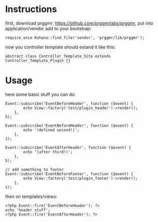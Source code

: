 # Instructions
first, download prggmr: https://github.com/prggmrlabs/prggmr, put into application/vendor
add to your bootstrap:

	require_once Kohana::find_file('vendor', 'prggmr/lib/prggmr');


now you controller template should extand it like this:

	abstract class Controller_Template_Site extends Controller_Template_Plugin {}

# Usage
here some basic stuff you can do:

	Event::subscribe('EventBeforeHeader', function ($event) {
			echo View::factory('test/plugin_header')->render();
		},
	5);

	Event::subscribe('EventBeforeHeader', function ($event) {
			echo '(defined second!)';
		},
	1);

	Event::subscribe('EventAfterHeader', function ($event) {
			echo '(after third!)';
		},
	5);

	// add something to footer
	Event::subscribe('EventBeforeFooter', function ($event) {
			echo View::factory('test/plugin_footer')->render();
		},
	1);


then on templates/views:

	<?php Event::fire('EventBeforeHeader'); ?>
	echo 'header stuff';
	<?php Event::fire('EventAfterHeader'); ?>

